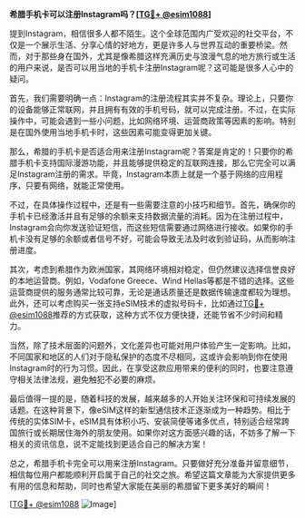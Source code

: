 **希腊手机卡可以注册Instagram吗？[[TG💪+ @esim1088](https://t.me/s/esim1088)]**

提到Instagram，相信很多人都不陌生。这个全球范围内广受欢迎的社交平台，不仅是一个展示生活、分享心情的好地方，更是许多人与世界互动的重要桥梁。然而，对于那些身在国外，尤其是像希腊这样充满历史与浪漫气息的地方旅行或生活的用户来说，是否可以用当地的手机卡注册Instagram呢？这可能是很多人心中的疑问。

首先，我们需要明确一点：Instagram的注册流程其实并不复杂。理论上，只要你的设备能够正常联网，并且拥有有效的手机号码，就可以完成注册。不过，在实际操作中，可能会遇到一些小问题，比如网络环境、运营商政策等因素的影响。特别是在国外使用当地手机卡时，这些因素可能变得更加关键。

那么，希腊的手机卡是否适合用来注册Instagram呢？答案是肯定的！只要你的希腊手机卡支持国际漫游功能，并且能够提供稳定的互联网连接，那么它完全可以满足Instagram注册的需求。毕竟，Instagram本质上就是一个基于网络的应用程序，只要有网络，就能正常使用。

不过，在具体操作过程中，还是有一些需要注意的小技巧和细节。首先，确保你的手机卡已经激活并且有足够的余额来支持数据流量的消耗。因为在注册过程中，Instagram会向你发送验证短信，而这些短信需要通过网络进行接收。如果你的手机卡没有足够的余额或者信号不好，可能会导致无法及时收到验证码，从而影响注册进度。

其次，考虑到希腊作为欧洲国家，其网络环境相对稳定，但仍然建议选择信誉良好的本地运营商。例如，Vodafone Greece、Wind Hellas等都是不错的选择。这些运营商提供的服务通常比较可靠，无论是通话质量还是数据传输速度都较为理想。此外，还可以考虑购买一张支持eSIM技术的虚拟号码卡，比如通过[TG💪+ @esim1088](https://t.me/s/esim1088)推荐的方式获取，这种方式不仅方便快捷，还能节省不少时间和精力。

当然，除了技术层面的问题外，文化差异也可能对用户体验产生一定影响。比如，不同国家和地区的人们对于隐私保护的态度不尽相同，这或许会影响到你在使用Instagram时的行为习惯。因此，在享受这款应用带来的便利的同时，也要注意遵守相关法律法规，避免触犯不必要的麻烦。

最后值得一提的是，随着科技的发展，越来越多的人开始关注环保和可持续发展的话题。在这种背景下，像eSIM这样的新型通信技术正逐渐成为一种趋势。相比于传统的实体SIM卡，eSIM具有体积小巧、安装简便等诸多优点，特别适合经常跨国旅行或长期居住海外的朋友使用。如果你对这方面感兴趣的话，不妨多了解一下相关的资讯信息，说不定能找到更适合自己的解决方案！

总之，希腊手机卡完全可以用来注册Instagram。只要做好充分准备并留意细节，相信每位用户都能顺利开启属于自己的社交之旅。希望这篇文章能为大家提供更多有用的信息和帮助，同时也希望大家能在美丽的希腊留下更多美好的瞬间！

[[TG💪+ @esim1088](https://t.me/s/esim1088) ![Image](https://i.postimg.cc/4NQfJmqS/Snipaste-2025-05-13-00-14-12.png)]